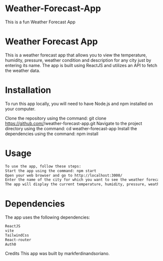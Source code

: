 # Weather-Forecast-App
This is a fun Weather Forecast App


# Weather Forecast App
This is a weather forecast app that allows you to view the temperature, humidity, pressure, weather condition and description for any city just by entering its name. The app is built using ReactJS and utilizes an API to fetch the weather data.

# Installation
To run this app locally, you will need to have Node.js and npm installed on your computer.

Clone the repository using the command: git clone https://github.com/<username>/weather-forecast-app.git
Navigate to the project directory using the command: cd weather-forecast-app
Install the dependencies using the command: npm install
  
# Usage
```sh   
To use the app, follow these steps:
Start the app using the command: npm start
Open your web browser and go to http://localhost:3000/
Enter the name of the city for which you want to see the weather forecast in the search box and press Enter or click on the "Search" button.
The app will display the current temperature, humidity, pressure, weather condition and description for the selected city.
```  

# Dependencies
The app uses the following dependencies:

```sh  
ReactJS
vite
TailwindCss
React-router
Auth0
```  

Credits
This app was built by markferdinandsoriano.

